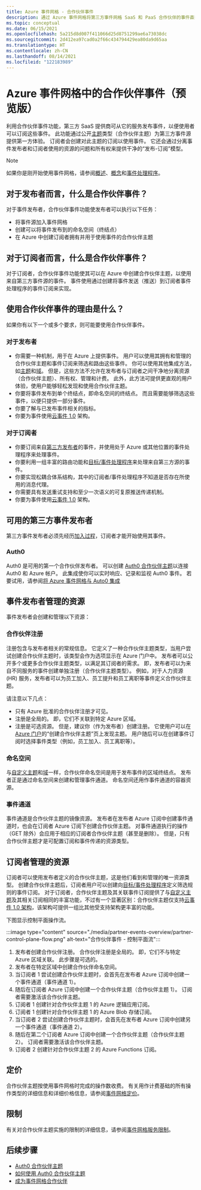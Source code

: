 ```yaml
---
title: Azure 事件网格 - 合作伙伴事件
description: 通过 Azure 事件网格将第三方事件网格 SaaS 和 PaaS 合作伙伴的事件直接发送到 Azure 服务。
ms.topic: conceptual
ms.date: 06/15/2021
ms.openlocfilehash: 5a215d8d007f411066d25d8751299ae6a73038dc
ms.sourcegitcommit: 2d412ea97cad0a2f66c434794429ea80da9d65aa
ms.translationtype: HT
ms.contentlocale: zh-CN
ms.lasthandoff: 08/14/2021
ms.locfileid: "122183989"
---
```

# <a name="partner-events-in-azure-event-grid-preview"></a>Azure 事件网格中的合作伙伴事件（预览版）
利用合作伙伴事件功能，第三方 SaaS 提供商可从它的服务发布事件，以便使用者可以订阅这些事件。 此功能通过公开[主题](concepts.md#topics)类型（合作伙伴主题）为第三方事件源提供第一方体验。 订阅者会创建对此主题的订阅以使用事件。 它还会通过分离事件发布者和订阅者使用的资源的问题和所有权来提供干净的“发布-订阅”模型。

> [!NOTE]
> 如果你是刚开始使用事件网格，请参阅[概述](overview.md)、[概念](concepts.md)和[事件处理程序](event-handlers.md)。

## <a name="what-is-partner-events-to-a-publisher"></a>对于发布者而言，什么是合作伙伴事件？
对于事件发布者，合作伙伴事件功能使发布者可以执行以下任务：

- 将事件源加入事件网格
- 创建可以将事件发布到的命名空间（终结点）
- 在 Azure 中创建订阅者拥有并用于使用事件的合作伙伴主题

## <a name="what-is-partner-events-to-a-subscriber"></a>对于订阅者而言，什么是合作伙伴事件？
对于订阅者，合作伙伴事件功能使其可以在 Azure 中创建合作伙伴主题，以使用来自第三方事件源的事件。 事件使用通过创建将事件发送（推送）到订阅者事件处理程序的事件订阅来实现。

## <a name="why-should-i-use-partner-events"></a>使用合作伙伴事件的理由是什么？
如果你有以下一个或多个要求，则可能要使用合作伙伴事件。

### <a name="for-publishers"></a>对于发布者

- 你需要一种机制，用于在 Azure 上提供事件。 用户可以使用其拥有和管理的合作伙伴主题和事件订阅来筛选和路由这些事件。 你可以使用其他集成方法，如[主题](custom-topics.md)和[域](event-domains.md)。 但是，这些方法不允许在发布者与订阅者之间干净地分离资源（合作伙伴主题）、所有权、管理和计费。 此外，此方法可提供更直观的用户体验，使用户能够轻松发现和使用合作伙伴主题。
- 你要将事件发布到单个终结点，即命名空间的终结点。 而且需要能够筛选这些事件，以便只提供一部分事件。 
- 你要了解与已发布事件相关的指标。
- 你要为事件使用[云事件 1.0](https://cloudevents.io/) 架构。

### <a name="for-subscribers"></a>对于订阅者

- 你要订阅来自[第三方发布者](#available-third-party-event-publishers)的事件，并使用处于 Azure 或其他位置的事件处理程序来处理事件。
- 你要利用一组丰富的路由功能和[目标/事件处理程序](overview.md#event-handlers)来处理来自第三方源的事件。 
- 你要实现松耦合体系结构，其中的订阅者/事件处理程序不知道是否存在所使用的消息代理。 
- 你需要具有发送重试支持和至少一次语义的可复原推送传递机制。
- 你要为事件使用[云事件 1.0](https://cloudevents.io/) 架构。 


## <a name="available-third-party-event-publishers"></a>可用的第三方事件发布者
第三方事件发布者必须先经历[加入过程](partner-onboarding-overview.md)，订阅者才能开始使用其事件。 


### <a name="auth0"></a>Auth0
Auth0 是可用的第一个合作伙伴发布者。 可以创建 [Auth0 合作伙伴主题](auth0-overview.md)以连接 Auth0 和 Azure 帐户。 此集成使你可以实时响应、记录和监视 Auth0 事件。 若要试用，请参阅[将 Azure 事件网格与 Auto0 集成](auth0-how-to.md)

 
## <a name="resources-managed-by-event-publishers"></a>事件发布者管理的资源
事件发布者会创建和管理以下资源：

### <a name="partner-registration"></a>合作伙伴注册
注册包含与发布者相关的常规信息。 它定义了一种合作伙伴主题类型，当用户尝试创建合作伙伴主题时，该类型会作为选项显示在 Azure 门户中。 发布者可以公开多个或更多合作伙伴主题类型，以满足其订阅者的需求。 即，发布者可以为来自不同服务的事件创建单独注册（合作伙伴主题类型）。 例如，对于人力资源 (HR) 服务，发布者可以为员工加入、员工提升和员工离职等事件定义合作伙伴主题。 

请注意以下几点：

- 只有 Azure 批准的合作伙伴注册才可见。 
- 注册是全局的。 即，它们不关联到特定 Azure 区域。
- 注册是可选资源。 但是，建议你（作为发布者）创建注册。 它使用户可以在 [Azure 门户](https://portal.azure.com/#create/Microsoft.EventGridPartnerTopic)的“创建合作伙伴主题”页上发现主题。 用户随后可以在创建事件订阅时选择事件类型（例如，员工加入、员工离职等）。

### <a name="namespace"></a>命名空间
与[自定义主题](custom-topics.md)和[域](event-domains.md)一样，合作伙伴命名空间是用于发布事件的区域终结点。 发布者正是通过命名空间来创建和管理事件通道。 命名空间还用作事件通道的容器资源。

### <a name="event-channels"></a>事件通道
事件通道是合作伙伴主题的镜像资源。 发布者在发布者 Azure 订阅中创建事件通道时，也会在订阅者 Azure 订阅下创建合作伙伴主题。 对事件通道执行的操作（GET 除外）会应用于相应的订阅者合作伙伴主题（甚至是删除）。 但是，只有合作伙伴主题才是可配置订阅和事件传递的资源类型。

## <a name="resources-managed-by-subscribers"></a>订阅者管理的资源 
订阅者可以使用发布者定义的合作伙伴主题，这是他们看到和管理的唯一资源类型。 创建合作伙伴主题后，订阅者用户可以创建向[目标/事件处理程序](overview.md#event-handlers)定义筛选规则的事件订阅。 对于订阅者，合作伙伴主题及其关联事件订阅提供了与[自定义主题](custom-topics.md)及其相关订阅相同的丰富功能，不过有一个显著区别：合作伙伴主题仅支持[云事件 1.0 架构](cloudevents-schema.md)，该架构可提供一组比其他受支持架构更丰富的功能。

下图显示控制平面操作流。

:::image type="content" source="./media/partner-events-overview/partner-control-plane-flow.png" alt-text="合作伙伴事件 - 控制平面流":::

1. 发布者创建合作伙伴注册。 合作伙伴注册是全局的。 即，它们不与特定 Azure 区域关联。 此步骤是可选的。
1. 发布者在特定区域中创建合作伙伴命名空间。
1. 当订阅者 1 尝试创建合作伙伴主题时，会首先在发布者 Azure 订阅中创建一个事件通道（事件通道 1）。
1. 随后在订阅者 Azure 订阅中创建一个合作伙伴主题（合作伙伴主题 1）。 订阅者需要激活该合作伙伴主题。 
1. 订阅者 1 创建针对合作伙伴主题 1 的 Azure 逻辑应用订阅。
1. 订阅者 1 创建针对合作伙伴主题 1 的 Azure Blob 存储订阅。 
1. 当订阅者 2 尝试创建合作伙伴主题时，会首先在发布者 Azure 订阅中创建另一个事件通道（事件通道 2）。 
1. 随后在第二个订阅者 Azure 订阅中创建一个合作伙伴主题（合作伙伴主题 2）。 订阅者需要激活该合作伙伴主题。 
1. 订阅者 2 创建针对合作伙伴主题 2 的 Azure Functions 订阅。 

## <a name="pricing"></a>定价
合作伙伴主题按使用事件网格时完成的操作数收费。 有关用作计费基础的所有操作类型的详细信息和详细价格信息，请参阅[事件网格定价](https://azure.microsoft.com/pricing/details/event-grid/)。

## <a name="limits"></a>限制
有关对合作伙伴主题实施的限制的详细信息，请参阅[事件网格服务限制](../azure-resource-manager/management/azure-subscription-service-limits.md#event-grid-limits)。


## <a name="next-steps"></a>后续步骤

- [Auth0 合作伙伴主题](auth0-overview.md)
- [如何使用 Auth0 合作伙伴主题](auth0-how-to.md)
- [成为事件网格合作伙伴](partner-onboarding-overview.md)